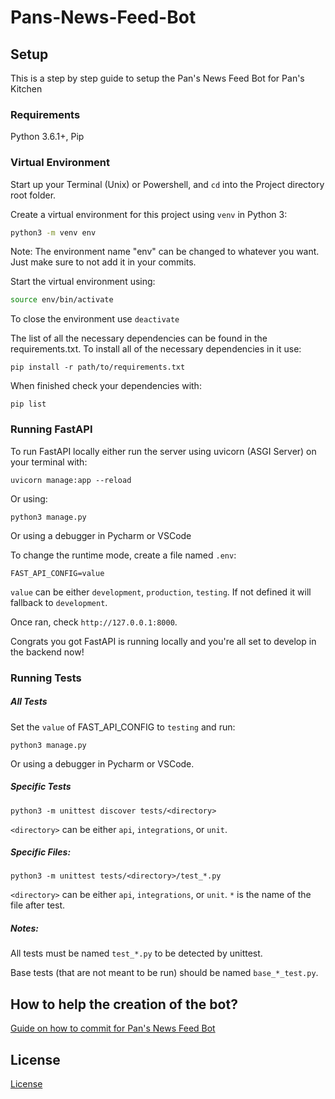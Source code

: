 # Pans-News-Feed-Bot

## Setup 

This is a step by step guide to setup the Pan's News Feed Bot for Pan's Kitchen

### Requirements


Python 3.6.1+, Pip 

### Virtual Environment

Start up your Terminal (Unix) or Powershell, and `cd` into the Project directory root folder.

Create a virtual environment for this project using `venv` in Python 3:

```zsh
python3 -m venv env
```
Note: The environment name "env" can be changed to whatever you want. Just make sure to not add it in your commits.

Start the virtual environment using:
```zsh
source env/bin/activate
```

To close the environment use `deactivate`



The list of all the necessary dependencies can be found in the requirements.txt. 
To install all of the necessary dependencies in it use:

```text
pip install -r path/to/requirements.txt
```

When finished check your dependencies with:

```text
pip list
```

### Running FastAPI


To run FastAPI locally either run the server using uvicorn (ASGI Server) on your terminal with:
```
uvicorn manage:app --reload
```

Or using:

```text
python3 manage.py
```

Or using a debugger in Pycharm or VSCode

To change the runtime mode, create a file named `.env`:
```text
FAST_API_CONFIG=value
```
`value` can be either `development`, `production`, `testing`. If not defined it will fallback to `development`.


Once ran, check `http://127.0.0.1:8000`.


Congrats you got FastAPI is running locally and you're all set to develop in the backend now!

### Running Tests


##### All Tests

Set the `value` of FAST_API_CONFIG to `testing` and run:

```
python3 manage.py
```

Or using a debugger in Pycharm or VSCode.


##### Specific Tests

```
python3 -m unittest discover tests/<directory>
```

`<directory>` can be either `api`, `integrations`, or `unit`.


##### Specific Files:


```
python3 -m unittest tests/<directory>/test_*.py
```

`<directory>` can be either `api`, `integrations`, or `unit`. 
`*` is the name of the file after test.

##### Notes:

All tests must be named `test_*.py` to be detected by unittest. 

Base tests (that are not meant to be run) should be named `base_*_test.py`.

## How to help the creation of the bot?

[Guide on how to commit for Pan's News Feed Bot](COMMIT.md)

## License

[License](LICENSE.md)